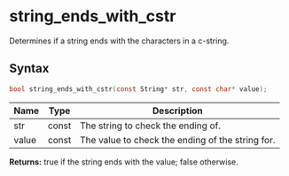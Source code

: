# string_ends_with_cstr

Determines if a string ends with the characters in a c-string.

## Syntax

```c
bool string_ends_with_cstr(const String* str, const char* value);
```

| Name | Type | Description |
| --- | --- | --- |
| str | const | The string to check the ending of. |
| value | const | The value to check the ending of the string for. |

**Returns:** true if the string ends with the value; false otherwise.


